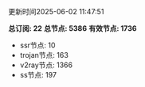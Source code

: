 更新时间2025-06-02 11:47:51

**总订阅: 22**
**总节点: 5386**
**有效节点: 1736**
- ssr节点: 10
- trojan节点: 163
- v2ray节点: 1366
- ss节点: 197
